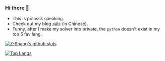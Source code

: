 ### Hi there 👋

* This is polossk speaking.
* Check out my blog [<#>](https://blog.polossk.com/) (in Chinese).
* Funny, after I make my solver into private, the `python` doesn't exist in my top 5 fav lang.

[![Z-Shang's github stats](https://github-readme-stats.vercel.app/api?username=polossk&count_private=true&show_icons=true&theme=solarized-light)](https://github.com/anuraghazra/github-readme-stats)

[![Top Langs](https://github-readme-stats.vercel.app/api/top-langs/?username=polossk&layout=compact&theme=solarized-light)](https://github.com/anuraghazra/github-readme-stats)


<!--
**polossk/polossk** is a ✨ _special_ ✨ repository because its `README.md` (this file) appears on your GitHub profile.

Here are some ideas to get you started:

- 🔭 I’m currently working on ...
- 🌱 I’m currently learning ...
- 👯 I’m looking to collaborate on ...
- 🤔 I’m looking for help with ...
- 💬 Ask me about ...
- 📫 How to reach me: ...
- 😄 Pronouns: ...
- ⚡ Fun fact: ...
-->
